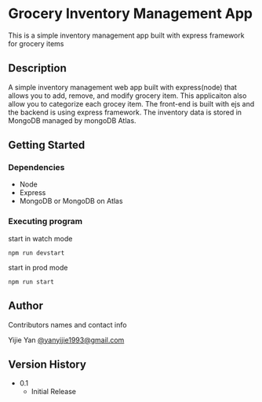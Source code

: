 # Grocery Inventory Management App

This is a simple inventory management app built with express framework for grocery items

## Description

A simple inventory management web app built with express(node) that allows you to add, remove, and modify grocery item. This applicaiton also allow you to categorize each grocey item. The front-end is built with ejs and the backend is using express framework. The inventory data is stored in MongoDB managed by mongoDB Atlas. 

## Getting Started

### Dependencies

* Node
* Express
* MongoDB or MongoDB on Atlas


### Executing program

start in watch mode
```
npm run devstart
```
start in prod mode
```
npm run start
```
## Author

Contributors names and contact info

 Yijie Yan
 [@yanyijie1993@gmail.com ](yanyijie1993@gmail.com)

## Version History

* 0.1
    * Initial Release


